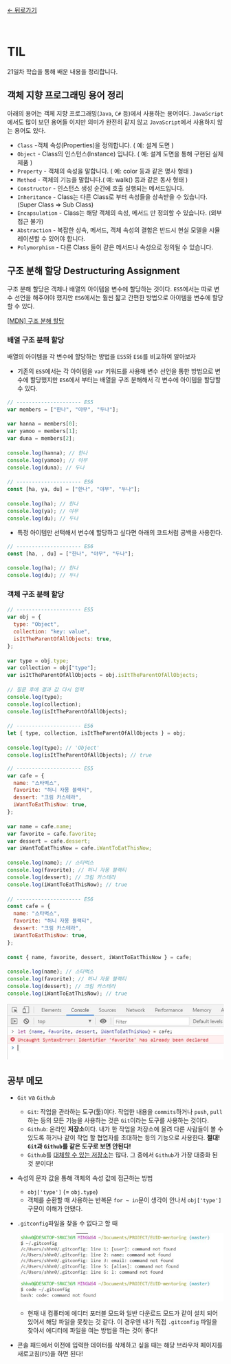 [← 뒤로가기](./README.md)

<br/>

# TIL

21일차 학습을 통해 배운 내용을 정리합니다.

## 객체 지향 프로그래밍 용어 정리

아래의 용어는 객체 지향 프로그래밍(`Java`, `C#` 등)에서 사용하는 용어이다. `JavaScript`에서도 많이 보던 용어들 이지만 의미가 완전히 같지 않고 `JavaScript`에서 사용하지 않는 용어도 있다.

- `Class` -객체 속성(Properties)을 정의합니다. ( 예: 설계 도면 )
- `Object` - Class의 인스턴스(Instance) 입니다. ( 예: 설계 도면을 통해 구현된 실제 제품 )
- `Property` - 객체의 속성을 말합니다. ( 예: color 등과 같은 명사 형태 )
- `Method` - 객체의 기능을 말합니다.( 예: walk() 등과 같은 동사 형태 )
- `Constructor` - 인스턴스 생성 순간에 호출 실행되는 메서드입니다.
- `Inheritance` - Class는 다른 Class로 부터 속성들을 상속받을 수 있습니다. (Super Class ⇒ Sub Class)
- `Encapsulation` - Class는 해당 객체의 속성, 메서드 만 정의할 수 있습니다. (외부 접근 불가)
- `Abstraction` - 복잡한 상속, 메서드, 객체 속성의 결합은 반드시 현실 모델을 시뮬레이션할 수 있어야 합니다.
- `Polymorphism` - 다른 Class 들이 같은 메서드나 속성으로 정의될 수 있습니다.

## 구조 분해 할당 Destructuring Assignment

구조 분해 할당은 객체나 배열의 아이템을 변수에 할당하는 것이다. `ES5`에서는 따로 변수 선언을 해주어야 했지만 `ES6`에서는 훨씬 짧고 간편한 방법으로 아이템을 변수에 할당 할 수 있다.

[[MDN] 구조 분해 할당](https://developer.mozilla.org/ko/docs/Web/JavaScript/Reference/Operators/Destructuring_assignment)

### 배열 구조 분해 할당

배열의 아이템을 각 변수에 할당하는 방법을 `ES5`와 `ES6`를 비교하여 알아보자

- 기존의 `ES5`에서는 각 아이템을 `var` 키워드를 사용해 변수 선언을 통한 방법으로 변수에 할당했지만 `ES6`에서 부터는 배열을 구조 분해해서 각 변수에 아이템을 할당할 수 있다.

```js
// --------------------- ES5
var members = ["한나", "야무", "두나"];

var hanna = members[0];
var yamoo = members[1];
var duna = members[2];

console.log(hanna); // 한나
console.log(yamoo); // 야무
console.log(duna); // 두나

// --------------------- ES6
const [ha, ya, du] = ["한나", "야무", "두나"];

console.log(ha); // 한나
console.log(ya); // 야무
console.log(du); // 두나
```

- 특정 아이템만 선택해서 변수에 할당하고 싶다면 아래의 코드처럼 공백을 사용한다.

```js
// --------------------- ES6
const [ha, , du] = ["한나", "야무", "두나"];

console.log(ha); // 한나
console.log(du); // 두나
```

### 객체 구조 분해 할당

```js
// --------------------- ES5
var obj = {
  type: "Object",
  collection: "key: value",
  isItTheParentOfAllObjects: true,
};

var type = obj.type;
var collection = obj["type"];
var isItTheParentOfAllObjects = obj.isItTheParentOfAllObjects;

// 질문 후에 결과 값 다시 입력
console.log(type);
console.log(collection);
console.log(isItTheParentOfAllObjects);

// --------------------- ES6
let { type, collection, isItTheParentOfAllObjects } = obj;

console.log(type); // 'Object'
console.log(isItTheParentOfAllObjects); // true
```

```js
// --------------------- ES5
var cafe = {
  name: "스타벅스",
  favorite: "허니 자몽 블랙티",
  dessert: "크림 카스테라",
  iWantToEatThisNow: true,
};

var name = cafe.name;
var favorite = cafe.favorite;
var dessert = cafe.dessert;
var iWantToEatThisNow = cafe.iWantToEatThisNow;

console.log(name); // 스타벅스
console.log(favorite); // 허니 자몽 블랙티
console.log(dessert); // 크림 카스테라
console.log(iWantToEatThisNow); // true

// --------------------- ES6
const cafe = {
  name: "스타벅스",
  favorite: "허니 자몽 블랙티",
  dessert: "크림 카스테라",
  iWantToEatThisNow: true,
};

const { name, favorite, dessert, iWantToEatThisNow } = cafe;

console.log(name); // 스타벅스
console.log(favorite); // 허니 자몽 블랙티
console.log(dessert); // 크림 카스테라
console.log(iWantToEatThisNow); // true
```

![](./assets/D21_TIL_attached_file3.jpg)

## 공부 메모

- `Git` va `Github`

  - `Git`: 작업을 관라하는 도구(툴)이다. 작업한 내용을 `commits`하거나 `push`, `pull`하는 등의 모든 기능을 사용하는 것은 `Git`이라는 도구를 사용하는 것이다.
  - `Github`: 온라인 **저장소**이다. 내가 한 작업을 저장소에 올려 다른 사람들이 볼 수 있도록 하거나 같이 작업 할 협업자를 초대하는 등의 기능으로 사용한다. **절대! `Git`과 `Github`를 같은 도구로 보면 안된다!**
  - `Github`를 [대체할 수 있는 저장소](https://www.google.com/url?hl=ko&q=https://technologyadvice.com/blog/information-technology/github-alternatives/&sa=D&ust=1606221596932000&usg=AFQjCNH5ONiIcWNG66mENKjIAIgmR8iuRA)는 많다. 그 중에서 `Github`가 가장 대중화 된 것 분이다!

- 속성의 문자 값을 통해 객체의 속성 값에 접근하는 방법
  - `obj['type']` (= `obj.type`)
  - 객체를 순환할 때 사용하는 반복문 `for ~ in`문이 생각이 안나서 `obj['type']`구문이 이해가 안됐다.

* `.gitconfig`파일을 찾을 수 없다고 할 때

  ![](./assets/D21_TIL_attached_file1.jpg)

  - 현재 내 컴퓨터에 에디터 포터블 모드와 일반 다운로드 모드가 같이 설치 되어 있어서 해당 파일을 못찾는 것 같다. 이 경우엔 내가 직접 `.gitconfig` 파일을 찾아서 에디터에 파일을 여는 방법을 하는 것이 좋다!

* 콘솔 패드에서 이전에 입력한 데이터를 삭제하고 싶을 때는 해당 브라우저 페이지를 새로고침(`F5`)을 하면 된다!

